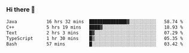 ### Hi there 🌱
<!--START_SECTION:waka-->

```txt
Java           16 hrs 32 mins  ██████████████▓░░░░░░░░░░   58.74 %
C++            5 hrs 19 mins   ████▓░░░░░░░░░░░░░░░░░░░░   18.93 %
Text           2 hrs 3 mins    █▓░░░░░░░░░░░░░░░░░░░░░░░   07.29 %
TypeScript     1 hr 30 mins    █▒░░░░░░░░░░░░░░░░░░░░░░░   05.35 %
Bash           57 mins         █░░░░░░░░░░░░░░░░░░░░░░░░   03.42 %
```

<!--END_SECTION:waka-->
<!--
**Dieg0raf/Dieg0raf** is a ✨ _special_ ✨ repository because its `README.md` (this file) appears on your GitHub profile.

Here are some ideas to get you started:

- 🔭 I’m currently working on ...
- 🌱 I’m currently learning ...
- 👯 I’m looking to collaborate on ...
- 🤔 I’m looking for help with ...
- 💬 Ask me about ...
- 📫 How to reach me: ...
- 😄 Pronouns: ...
- ⚡ Fun fact: ...
-->

